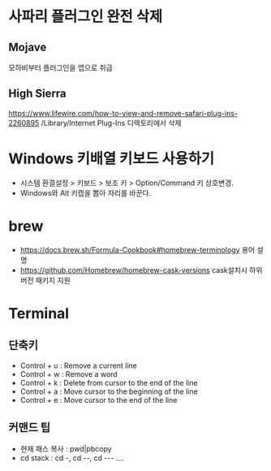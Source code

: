 <!-- TITLE: macOS -->
<!-- SUBTITLE: macOS -->

# 사파리 플러그인 완전 삭제
## Mojave
모하비부터 플러그인을 앱으로 취급
## High Sierra
https://www.lifewire.com/how-to-view-and-remove-safari-plug-ins-2260895 /Library/Internet Plug-Ins 디렉토리에서 삭제

# Windows 키배열 키보드 사용하기
* 시스템 환결설정 > 키보드 > 보조 키 > Option/Command 키 상호변경.
* Windows와 Alt 키캡을 뽑아 자리를 바꾼다.

# brew
* https://docs.brew.sh/Formula-Cookbook#homebrew-terminology 용어 설명
* https://github.com/Homebrew/homebrew-cask-versions cask설치시 하위 버전 패키지 지원

# Terminal
## 단축키
* Control + u : Remove a current line
* Control + w : Remove a word
* Control + k : Delete from cursor to the end of the line
* Control + a : Move cursor to the beginning of the line
* Control + e : Move cursor to the end of the line

## 커맨드 팁
* 현재 패스 복사 : pwd|pbcopy
* cd stack : cd -, cd --, cd --- ....
